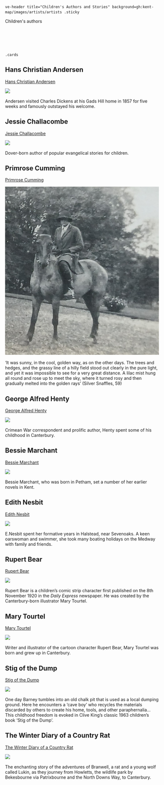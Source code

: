 `ve-header title="Children's Authors and Stories" background=gh:kent-map/images/artists/artists .sticky`

Children's authors

# &nbsp; 
`.cards`

## Hans Christian Andersen

[Hans Christian Andersen](/19c/19c-andersen-biography)

![](https://raw.githubusercontent.com/kent-map/images/main/thumbnails/children_Hans_Christian_Andersen.jpg)

Andersen visited Charles Dickens at his Gads Hill home in 1857 for five weeks and famously outstayed his welcome. 

## Jessie Challacombe

[Jessie Challacombe](/19c/19c-challacombe-biography)

![](https://raw.githubusercontent.com/kent-map/images/main/thumbnails/children_Jessie_Challacombe.jpg)

Dover-born author of popular evangelical stories for children. 

## Primrose Cumming

[Primrose Cumming](/20c/20c-cumming-biography)

![](https://raw.githubusercontent.com/kent-map/images/main/thumbnails/horse_rider.jpg)

‘It was sunny, in the cool, golden way, as on the other days. The trees and hedges, and the grassy line of a hilly field stood out clearly in the pure light, and yet it was impossible to see for a very great distance. A lilac mist hung all round and rose up to meet the sky, where it turned rosy and then gradually melted into the golden rays’ (Silver Snaffles, 59)

## George Alfred Henty

[George Alfred Henty](/19c/19c-henty-biography)

![](https://raw.githubusercontent.com/kent-map/images/main/thumbnails/children_George_Alfred_Henty.jpg)

Crimean War correspondent and prolific author, Henty spent some of his childhood in Canterbury.

## Bessie Marchant

[Bessie Marchant](/19c/19c-marchant-biography)

![](https://raw.githubusercontent.com/kent-map/images/main/thumbnails/children_Bessie_Marchant.jpg)

Bessie Marchant, who was born in Petham, set a number of her earlier novels in Kent.

## Edith Nesbit

[Edith Nesbit](/nesbit/nesbit-biography)

![](https://raw.githubusercontent.com/kent-map/images/main/thumbnails/children_Edith_Nesbit.jpg)

E.Nesbit spent her formative years in Halstead, near Sevenoaks. A keen oarswoman and swimmer, she took many boating holidays on the Medway with family and friends.

## Rupert Bear

[Rupert Bear](/20c/20c-rupert-bear-biography)

![](https://raw.githubusercontent.com/kent-map/images/main/thumbnails/children_Rupert_Bear.jpg)

Rupert Bear is a children’s comic strip character first published on the 8th November 1920 in the _Daily Express_ newspaper. He was created by the Canterbury-born illustrator Mary Tourtel.

## Mary Tourtel

[Mary Tourtel](/20c/20c-tourtel-biography)

![](https://raw.githubusercontent.com/kent-map/images/main/thumbnails/children_Mary_Tourtel.jpg)

Writer and illustrator of the cartoon character Rupert Bear, Mary Tourtel was born and grew up in Canterbury.

## Stig of the Dump

[Stig of the Dump](/landscape/chalk-pits-stig)

![](https://raw.githubusercontent.com/kent-map/images/main/thumbnails/children_authors_and_stories1.jpg)

One day Barney tumbles into an old chalk pit that is used as a local dumping ground. Here he encounters a ‘cave boy’ who recycles the materials discarded by others to create his home, tools, and other paraphernalia… This childhood freedom is evoked in Clive King’s classic 1963 children’s book ‘Stig of the Dump’.

## The Winter Diary of a Country Rat

[The Winter Diary of a Country Rat](/20c/20c-firmin-winter-diary)

![](https://raw.githubusercontent.com/kent-map/images/main/thumbnails/children_The_Winter_Diary_of_a_Country_Rat.jpg)

The enchanting story of the adventures of Branwell, a rat and a young wolf called Lukin, as they journey from Howletts, the wildlife park by Bekesbourne via Patrixbourne and the North Downs Way, to Canterbury.


